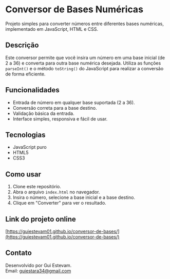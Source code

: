 # Conversor de Bases Numéricas

Projeto simples para converter números entre diferentes bases numéricas, implementado em JavaScript, HTML e CSS.

## Descrição

Este conversor permite que você insira um número em uma base inicial (de 2 a 36) e converta para outra base numérica desejada. Utiliza as funções `parseInt()` e o método `toString()` do JavaScript para realizar a conversão de forma eficiente.

## Funcionalidades

- Entrada de número em qualquer base suportada (2 a 36).
- Conversão correta para a base destino.
- Validação básica da entrada.
- Interface simples, responsiva e fácil de usar.

## Tecnologias

- JavaScript puro
- HTML5
- CSS3

## Como usar

1. Clone este repositório.
2. Abra o arquivo `index.html` no navegador.
3. Insira o número, selecione a base inicial e a base destino.
4. Clique em "Converter" para ver o resultado.

## Link do projeto online

[https://guiestevam01.github.io/conversor-de-bases/](https://guiestevam01.github.io/conversor-de-bases/)

## Contato

Desenvolvido por Gui Estevam.  
Email: guiestara34@gmail.com
